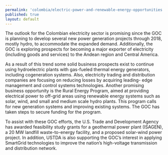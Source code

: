 ```yaml
--- 
permalink: 'colombia/electric-power-and-renewable-energy-opportunities.html' 
published: true 
layout: default
---
```

<div id="electric-power-and-renewable-energy-opportunities">
The outlook for the Colombian electricity sector is promising since the GOC is planning to develop several new power generation projects through 2018, mostly hydro, to accommodate the expanded demand. Additionally, the GOC is exploring prospects for becoming a major exporter of electricity (including goods and services) to the Andean region and Central America.

As a result of this trend some solid business prospects exist to continue using hydroelectric plants with gas-fueled thermal energy generators, including cogeneration systems. Also, electricity trading and distribution companies are focusing on reducing losses by acquiring leading- edge management and control systems technologies. Another promising business opportunity is the Rural Energy Program, aimed at providing electrical power to off-grid areas using renewable energy systems such as solar, wind, and small and medium scale hydro plants. This program calls for new generation systems and improving existing systems. The GOC has taken steps to secure funding for the program.

To assist with these GOC efforts, the U.S. Trade and Development Agency has awarded feasibility study grants for a geothermal power plant (ISAGEN), a 20 MW landfill waste-to-energy facility, and a proposed solar-wind power project. In addition, USTDA is also supporting the GOC’s interest in applying SmartGrid technologies to improve the nation’s high-voltage transmission and distribution network.
</div>
